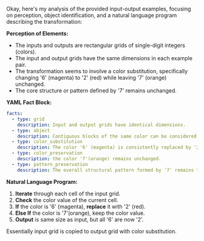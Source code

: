 Okay, here's my analysis of the provided input-output examples, focusing on perception, object identification, and a natural language program describing the transformation:

**Perception of Elements:**

*   The inputs and outputs are rectangular grids of single-digit integers (colors).
*   The input and output grids have the same dimensions in each example pair.
*   The transformation seems to involve a color substitution, specifically changing '6' (magenta) to '2' (red) while leaving '7' (orange) unchanged.
*   The core structure or pattern defined by '7' remains unchanged.

**YAML Fact Block:**


```yaml
facts:
  - type: grid
    description: Input and output grids have identical dimensions.
  - type: object
    description: Contiguous blocks of the same color can be considered objects.
  - type: color_substitution
    description: The color '6' (magenta) is consistently replaced by '2' (red).
  - type: color_preservation
    description: the color '7'(orange) remains unchanged.
  - type: pattern_preservation
    description: The overall structural pattern formed by '7' remains the same in the input and output.

```


**Natural Language Program:**

1.  **Iterate** through each cell of the input grid.
2.  **Check** the color value of the current cell.
3.  **If** the color is '6' (magenta), **replace** it with '2' (red).
4.  **Else If** the color is '7'(orange), keep the color value.
5. **Output** is same size as input, but all '6' are now '2'.

Essentially input grid is copied to output grid with color substitution.

